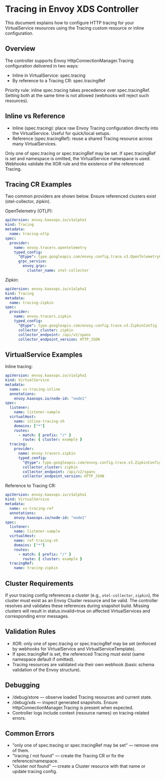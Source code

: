# Tracing in Envoy XDS Controller

This document explains how to configure HTTP tracing for your VirtualService resources using the Tracing custom resource or inline configuration.

## Overview
The controller supports Envoy HttpConnectionManager.Tracing configuration delivered in two ways:
- Inline in VirtualService: spec.tracing
- By reference to a Tracing CR: spec.tracingRef

Priority rule: inline spec.tracing takes precedence over spec.tracingRef. Setting both at the same time is not allowed (webhooks will reject such resources).

## Inline vs Reference
- Inline (spec.tracing): place raw Envoy Tracing configuration directly into the VirtualService. Useful for quick/local setups.
- Reference (spec.tracingRef): reuse a shared Tracing resource across many VirtualServices.

Only one of spec.tracing or spec.tracingRef may be set. If spec.tracingRef is set and namespace is omitted, the VirtualService namespace is used. Webhooks validate the XOR rule and the existence of the referenced Tracing.

## Tracing CR Examples
Two common providers are shown below. Ensure referenced clusters exist (otel-collector, zipkin).

OpenTelemetry (OTLP):

```yaml
apiVersion: envoy.kaasops.io/v1alpha1
kind: Tracing
metadata:
  name: tracing-otlp
spec:
  provider:
    name: envoy.tracers.opentelemetry
    typed_config:
      "@type": type.googleapis.com/envoy.config.trace.v3.OpenTelemetryConfig
      grpc_service:
        envoy_grpc:
          cluster_name: otel-collector
```

Zipkin:

```yaml
apiVersion: envoy.kaasops.io/v1alpha1
kind: Tracing
metadata:
  name: tracing-zipkin
spec:
  provider:
    name: envoy.tracers.zipkin
    typed_config:
      "@type": type.googleapis.com/envoy.config.trace.v3.ZipkinConfig
      collector_cluster: zipkin
      collector_endpoint: /api/v2/spans
      collector_endpoint_version: HTTP_JSON
```

## VirtualService Examples
Inline tracing:

```yaml
apiVersion: envoy.kaasops.io/v1alpha1
kind: VirtualService
metadata:
  name: vs-tracing-inline
  annotations:
    envoy.kaasops.io/node-id: "node1"
spec:
  listener:
    name: listener-sample
  virtualHost:
    name: inline-tracing-vh
    domains: ["*"]
    routes:
      - match: { prefix: "/" }
        route: { cluster: example }
  tracing:
    provider:
      name: envoy.tracers.zipkin
      typed_config:
        "@type": type.googleapis.com/envoy.config.trace.v3.ZipkinConfig
        collector_cluster: zipkin
        collector_endpoint: /api/v2/spans
        collector_endpoint_version: HTTP_JSON
```

Reference to Tracing CR:

```yaml
apiVersion: envoy.kaasops.io/v1alpha1
kind: VirtualService
metadata:
  name: vs-tracing-ref
  annotations:
    envoy.kaasops.io/node-id: "node1"
spec:
  listener:
    name: listener-sample
  virtualHost:
    name: ref-tracing-vh
    domains: ["*"]
    routes:
      - match: { prefix: "/" }
        route: { cluster: example }
  tracingRef:
    name: tracing-zipkin
```

## Cluster Requirements
If your tracing config references a cluster (e.g., `otel-collector`, `zipkin`), the cluster must exist as an Envoy Cluster resource and be valid. The controller resolves and validates these references during snapshot build. Missing clusters will result in status.invalid=true on affected VirtualServices and corresponding error messages.

## Validation Rules
- XOR: only one of spec.tracing or spec.tracingRef may be set (enforced by webhooks for VirtualService and VirtualServiceTemplate).
- If spec.tracingRef is set, the referenced Tracing must exist (same namespace default if omitted).
- Tracing resources are validated via their own webhook (basic schema validation of the Envoy structure).

## Debugging
- /debug/store — observe loaded Tracing resources and current state.
- /debug/xds — inspect generated snapshots. Ensure HttpConnectionManager.Tracing is present when expected.
- Controller logs include context (resource names) on tracing-related errors.

## Common Errors
- "only one of spec.tracing or spec.tracingRef may be set" — remove one of them.
- "tracing <ns>/<name> not found" — create the Tracing CR or fix the reference/namespace.
- "cluster <name> not found" — create a Cluster resource with that name or update tracing config.
